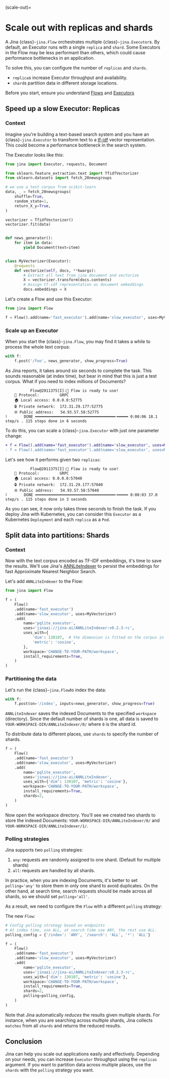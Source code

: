(scale-out)=
# Scale out with replicas and shards

A Jina {class}`~jina.Flow` orchestrates multiple {class}`~jina.Executor`s.
By default, an Executor runs with a single `replica` and `shard`.
Some Executors in the Flow may be less performant than others,
which could cause performance bottlenecks in an application.

To solve this, you can configure the number of `replicas` and `shards`.

- `replica`s increase Executor throughput and availability.
- `shard`s partition data in different storage locations.

Before you start, ensure you understand [Flows](../fundamentals/flow/index.md) and [Executors](../fundamentals/executor/index.md)

## Speed up a slow Executor: Replicas

### Context

Imagine you're building a text-based search system and you have an {class}`~jina.Executor` to transform text to a [tf-idf](https://en.wikipedia.org/wiki/Tf-idf) vector representation. This could become a performance bottleneck in the search system.

The Executor looks like this:

```python
from jina import Executor, requests, Document

from sklearn.feature_extraction.text import TfidfVectorizer
from sklearn.datasets import fetch_20newsgroups

# we use a test corpus from scikit-learn
data, _ = fetch_20newsgroups(
    shuffle=True,
    random_state=1,
    return_X_y=True,
)

vectorizer = TfidfVectorizer()
vectorizer.fit(data)


def news_generator():
    for item in data:
        yield Document(text=item)


class MyVectorizer(Executor):
    @requests
    def vectorize(self, docs, **kwargs):
        # Extract all text from jina document and vectorize
        X = vectorizer.transform(docs.contents)
        # Assign tf-idf representation as document embeddings
        docs.embeddings = X
```

Let's create a Flow and use this Executor:

```python
from jina import Flow

f = Flow().add(name='fast_executor').add(name='slow_executor', uses=MyVectorizer)
```

### Scale up an Executor

When you start the {class}`~jina.Flow`, you may find it takes a while to process the whole text corpus:

```python
with f:
    f.post('/foo', news_generator, show_progress=True)
```

As Jina reports, it takes around six seconds to complete the task.
This sounds reasonable (at index time), but bear in mind that this is just a test corpus.
What if you need to index millions of Documents?

```shell
           Flow@2011375[I]:🎉 Flow is ready to use!                                        
	🔗 Protocol: 		GRPC
	🏠 Local access:	0.0.0.0:52775
	🔒 Private network:	172.31.29.177:52775
	🌐 Public address:	54.93.57.58:52775
⠇       DONE ━━━━━━━━━━━━━━━━━━━━━━━━━━━━━━━━━━━╸━━━━━ 0:00:06 18.1 step/s . 115 steps done in 6 seconds
```

To do this, you can scale a {class}`~jina.Executor` with just one parameter change:

```diff
+ f = Flow().add(name='fast_executor').add(name='slow_executor', uses=MyVectorizer, replicas=2)
- f = Flow().add(name='fast_executor').add(name='slow_executor', uses=MyVectorizer)
```

Let's see how it performs given two `replicas`:

```shell
           Flow@2011375[I]:🎉 Flow is ready to use!                                        
	🔗 Protocol: 		GRPC
	🏠 Local access:	0.0.0.0:57040
	🔒 Private network:	172.31.29.177:57040
	🌐 Public address:	54.93.57.58:57040
⠇       DONE ━━━━━━━━━━━━━━━━━━━━━━━━━━━━━━━━━━━╸━━━━━ 0:00:03 37.0 step/s . 115 steps done in 3 seconds
```

As you can see, it now only takes three seconds to finish the task. If you deploy Jina with Kubernetes, you can consider this `Executor` as a Kubernetes `Deployment` and each `replica` as a `Pod`.

## Split data into partitions: Shards

### Context

Now with the text corpus encoded as TF-IDF embeddings, it's time to save the results.
We'll use Jina's [ANNLiteIndexer](https://cloud.jina.ai/executor/7yypg8qk) to persist the embeddings for fast Approximate Nearest Neighbor Search.

Let's add `ANNLiteIndexer` to the Flow:

```python
from jina import Flow

f = (
    Flow()
    .add(name='fast_executor')
    .add(name='slow_executor', uses=MyVectorizer)
    .add(
        name='pqlite_executor',
        uses='jinaai://jina-ai/ANNLiteIndexer:v0.2.3-rc',
        uses_with={
            'dim': 130107,  # the dimension is fitted on the corpus in news dataset
            'metric': 'cosine',
        },
        workspace='CHANGE-TO-YOUR-PATH/workspace',
        install_requirements=True,
    )
)
```

### Partitioning the data

Let's run the {class}`~jina.Flow`to index the data:
```python
with f:
    f.post(on='/index', inputs=news_generator, show_progress=True)
```

`ANNLiteIndexer` saves the indexed Documents to the specified `workspace` (directory).
Since the default number of shards is one, all data is saved to `YOUR-WORKSPACE-DIR/ANNLiteIndexer/0/` where `0` is the shard id.

To distribute data to different places, use `shards` to specify the number of shards.

```python
f = (
    Flow()
    .add(name='fast_executor')
    .add(name='slow_executor', uses=MyVectorizer)
    .add(
        name='pqlite_executor',
        uses='jinaai://jina-ai/ANNLiteIndexer',
        uses_with={'dim': 130107, 'metric': 'cosine'},
        workspace='CHANGE-TO-YOUR-PATH/workspace',
        install_requirements=True,
        shards=2,
    )
)
```

Now open the workspace directory. You'll see we created two shards to store the indexed Documents:
`YOUR-WORKSPACE-DIR/ANNLiteIndexer/0/` and `YOUR-WORKSPACE-DIR/ANNLiteIndexer/1/`.

### Polling strategies

Jina supports two `polling` strategies:

1. `any`: requests are randomly assigned to one shard. (Default for multiple shards)
2. `all`: requests are handled by all shards.

In practice, when you are indexing Documents,
it's better to set `polling='any'` to store them in only one shard to avoid duplicates.
On the other hand, at search time, search requests should be made across all shards,
so we should set `polling='all'`.

As a result, we need to configure the `Flow` with a different `polling` strategy:

The new `Flow`:

```python
# Config polling strategy based on endpoints
# At index time, use ALL, at search time use ANY, the rest use ALL.
polling_config = {'/index': 'ANY', '/search': 'ALL', '*': 'ALL'}

f = (
    Flow()
    .add(name='fast_executor')
    .add(name='slow_executor', uses=MyVectorizer)
    .add(
        name='pqlite_executor',
        uses='jinaai://jina-ai/ANNLiteIndexer:v0.2.3-rc',
        uses_with={'dim': 130107, 'metric': 'cosine'},
        workspace='CHANGE-TO-YOUR-PATH/workspace',
        install_requirements=True,
        shards=2,
        polling=polling_config,
    )
)
```

Note that Jina automatically *reduces* the results given multiple shards.
For instance, when you are searching across multiple shards,
Jina collects `matches` from all `shards` and returns the reduced results.

## Conclusion

Jina can help you scale out applications easily and effectively.
Depending on your needs, you can increase `Executor` throughput using the `replicas` argument.
If you want to partition data across multiple places, use the `shards` with the `polling` strategy you want.
